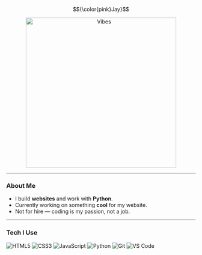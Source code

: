 $${\color{pink}Jay}$$

<div align="center">
  <img src="https://giffiles.alphacoders.com/209/209343.gif" alt="Vibes" width="400">
</div>

---

### About Me
- I build **websites** and work with **Python**.  
- Currently working on something **cool** for my website.  
- Not for hire — coding is my passion, not a job.  

---

### Tech I Use
<div>
  <img src="https://img.shields.io/badge/HTML5-E34F26?style=for-the-badge&logo=html5&logoColor=white" alt="HTML5">
  <img src="https://img.shields.io/badge/CSS3-1572B6?style=for-the-badge&logo=css3&logoColor=white" alt="CSS3">
  <img src="https://img.shields.io/badge/JavaScript-F7DF1E?style=for-the-badge&logo=javascript&logoColor=black" alt="JavaScript">
  <img src="https://img.shields.io/badge/Python-3776AB?style=for-the-badge&logo=python&logoColor=white" alt="Python">
  <img src="https://img.shields.io/badge/Git-F05032?style=for-the-badge&logo=git&logoColor=white" alt="Git">
  <img src="https://img.shields.io/badge/VS_Code-007ACC?style=for-the-badge&logo=visual-studio-code&logoColor=white" alt="VS Code">
</div>
